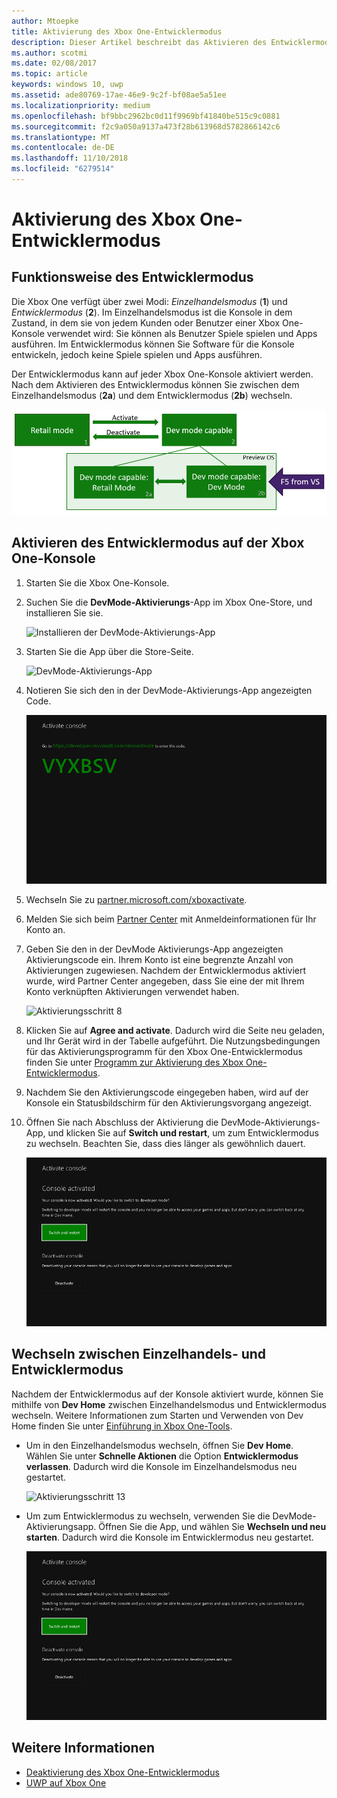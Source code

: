 ```yaml
---
author: Mtoepke
title: Aktivierung des Xbox One-Entwicklermodus
description: Dieser Artikel beschreibt das Aktivieren des Entwicklermodus, sodass Sie zwischen Retailmodus und Entwicklermodus wechseln können.
ms.author: scotmi
ms.date: 02/08/2017
ms.topic: article
keywords: windows 10, uwp
ms.assetid: ade80769-17ae-46e9-9c2f-bf08ae5a51ee
ms.localizationpriority: medium
ms.openlocfilehash: bf9bbc2962bc0d11f9969bf41840be515c9c0881
ms.sourcegitcommit: f2c9a050a9137a473f28b613968d5782866142c6
ms.translationtype: MT
ms.contentlocale: de-DE
ms.lasthandoff: 11/10/2018
ms.locfileid: "6279514"
---
```

# <a name="xbox-one-developer-mode-activation"></a>Aktivierung des Xbox One-Entwicklermodus

## <a name="how-developer-mode-works"></a>Funktionsweise des Entwicklermodus
Die Xbox One verfügt über zwei Modi: *Einzelhandelsmodus* (**1**) und *Entwicklermodus* (**2**). Im Einzelhandelsmodus ist die Konsole in dem Zustand, in dem sie von jedem Kunden oder Benutzer einer Xbox One-Konsole verwendet wird: Sie können als Benutzer Spiele spielen und Apps ausführen. Im Entwicklermodus können Sie Software für die Konsole entwickeln, jedoch keine Spiele spielen und Apps ausführen.

Der Entwicklermodus kann auf jeder Xbox One-Konsole aktiviert werden. Nach dem Aktivieren des Entwicklermodus können Sie zwischen dem Einzelhandelsmodus (**2a**) und dem Entwicklermodus (**2b**) wechseln.

![Xbox One-Modi](images/dev-mode-flow.png)

## <a name="activate-developer-mode-on-your-retail-xbox-one-console"></a>Aktivieren des Entwicklermodus auf der Xbox One-Konsole

1.  Starten Sie die Xbox One-Konsole.

2.  Suchen Sie die **DevMode-Aktivierungs**-App im Xbox One-Store, und installieren Sie sie.

    ![Installieren der DevMode-Aktivierungs-App](images/devkit-activation-1.png)

3.  Starten Sie die App über die Store-Seite.

    ![DevMode-Aktivierungs-App](images/devkit-activation-2.png)

4.  Notieren Sie sich den in der DevMode-Aktivierungs-App angezeigten Code.

    ![Aktivierungsschritt 5](images/activation-step-5.png)  
    
5.  Wechseln Sie zu [partner.microsoft.com/xboxactivate](https://partner.microsoft.com/xboxactivate).

6.  Melden Sie sich beim [Partner Center](https://partner.microsoft.com/dashboard) mit Anmeldeinformationen für Ihr Konto an.

7.  Geben Sie den in der DevMode Aktivierungs-App angezeigten Aktivierungscode ein. Ihrem Konto ist eine begrenzte Anzahl von Aktivierungen zugewiesen. Nachdem der Entwicklermodus aktiviert wurde, wird Partner Center angegeben, dass Sie eine der mit Ihrem Konto verknüpften Aktivierungen verwendet haben.

    ![Aktivierungsschritt 8](images/activation-step-8-rs2.png)    
    
8.  Klicken Sie auf **Agree and activate**. Dadurch wird die Seite neu geladen, und Ihr Gerät wird in der Tabelle aufgeführt. Die Nutzungsbedingungen für das Aktivierungsprogramm für den Xbox One-Entwicklermodus finden Sie unter [Programm zur Aktivierung des Xbox One-Entwicklermodus](http://go.microsoft.com/fwlink/p/?LinkId=760399).

9.  Nachdem Sie den Aktivierungscode eingegeben haben, wird auf der Konsole ein Statusbildschirm für den Aktivierungsvorgang angezeigt.  
    
10. Öffnen Sie nach Abschluss der Aktivierung die DevMode-Aktivierungs-App, und klicken Sie auf **Switch und restart**, um zum Entwicklermodus zu wechseln. Beachten Sie, dass dies länger als gewöhnlich dauert.

    ![Aktivierungsschritt 12](images/activation-step-12.png)   

## <a name="switch-between-retail-and-developer-mode"></a>Wechseln zwischen Einzelhandels- und Entwicklermodus
Nachdem der Entwicklermodus auf der Konsole aktiviert wurde, können Sie mithilfe von **Dev Home** zwischen Einzelhandelsmodus und Entwicklermodus wechseln. Weitere Informationen zum Starten und Verwenden von Dev Home finden Sie unter [Einführung in Xbox One-Tools](introduction-to-xbox-tools.md).

* Um in den Einzelhandelsmodus wechseln, öffnen Sie **Dev Home**. Wählen Sie unter **Schnelle Aktionen** die Option **Entwicklermodus verlassen**. Dadurch wird die Konsole im Einzelhandelsmodus neu gestartet.    

  ![Aktivierungsschritt 13](images/activation-step-13-rs4.png)  
  
* Um zum Entwicklermodus zu wechseln, verwenden Sie die DevMode-Aktivierungsapp. Öffnen Sie die App, und wählen Sie **Wechseln und neu starten**. Dadurch wird die Konsole im Entwicklermodus neu gestartet.  

  ![Aktivierungsschritt 14](images/activation-step-12.png)  

## <a name="see-also"></a>Weitere Informationen
- [Deaktivierung des Xbox One-Entwicklermodus](devkit-deactivation.md)
- [UWP auf Xbox One](index.md)

